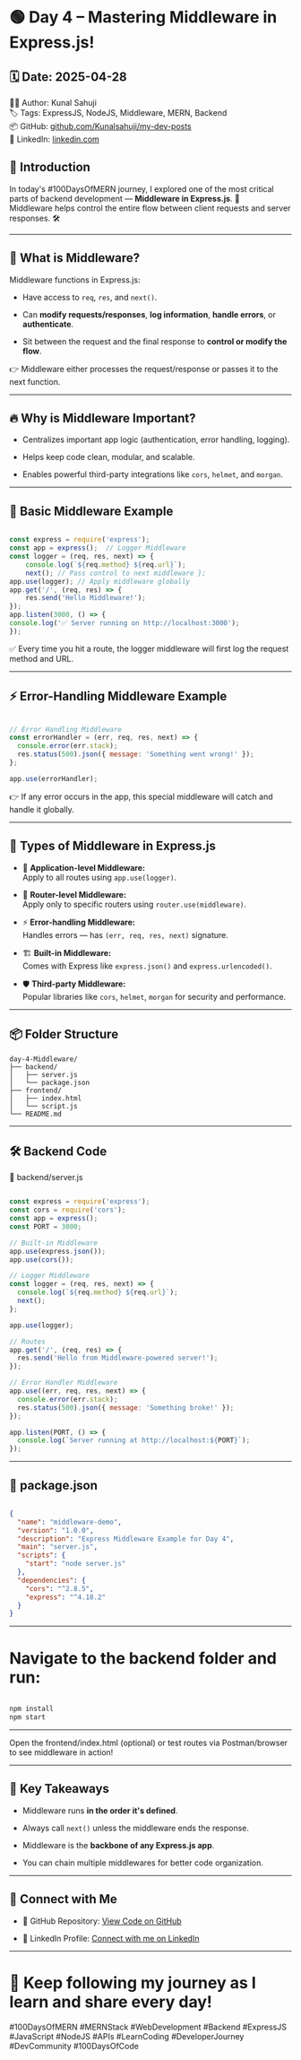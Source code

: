 # 🟢 Day 4 – Mastering Middleware in Express.js!

## 🗓️ Date: 2025-04-28  
👨‍💻 Author: Kunal Sahuji  
🏷️ Tags: ExpressJS, NodeJS, Middleware, MERN, Backend  
📦 GitHub: [github.com/Kunalsahuji/my-dev-posts](https://github.com/Kunalsahuji/my-dev-posts/tree/main/day-4-Middleware)  
🔗 LinkedIn: [linkedin.com](https://www.linkedin.com/in/kunal-sahu-7688ba1b0/)

## 🚀 Introduction

In today's #100DaysOfMERN journey, I explored one of the most critical parts of backend development — **Middleware in Express.js**. 🚀  
Middleware helps control the entire flow between client requests and server responses. 🛠️

---

## 📌 What is Middleware?

Middleware functions in Express.js:

- Have access to `req`, `res`, and `next()`.
    
- Can **modify requests/responses**, **log information**, **handle errors**, or **authenticate**.
    
- Sit between the request and the final response to **control or modify the flow**.
    

👉 Middleware either processes the request/response or passes it to the next function.

---

## 🔥 Why is Middleware Important?

- Centralizes important app logic (authentication, error handling, logging).
    
- Helps keep code clean, modular, and scalable.
    
- Enables powerful third-party integrations like `cors`, `helmet`, and `morgan`.
    

---

## 🔄 Basic Middleware Example


```javascript

const express = require('express'); 
const app = express();  // Logger Middleware 
const logger = (req, res, next) => {   
	console.log(`${req.method} ${req.url}`);   
	next(); // Pass control to next middleware };  
app.use(logger); // Apply middleware globally  
app.get('/', (req, res) => {   
	res.send('Hello Middleware!'); 
});  
app.listen(3000, () => {   
console.log('✅ Server running on http://localhost:3000'); 
});
```

✅ Every time you hit a route, the logger middleware will first log the request method and URL.

---

## ⚡ Error-Handling Middleware Example

```javascript

// Error Handling Middleware
const errorHandler = (err, req, res, next) => {
  console.error(err.stack);
  res.status(500).json({ message: 'Something went wrong!' });
};

app.use(errorHandler);
```

👉 If any error occurs in the app, this special middleware will catch and handle it globally.

---

## 🧠 Types of Middleware in Express.js

- 🔹 **Application-level Middleware:**  
    Apply to all routes using `app.use(logger)`.
    
- 🔸 **Router-level Middleware:**  
    Apply only to specific routers using `router.use(middleware)`.
    
- ⚡ **Error-handling Middleware:**  
    Handles errors — has `(err, req, res, next)` signature.
    
- 🏗️ **Built-in Middleware:**  
    Comes with Express like `express.json()` and `express.urlencoded()`.
    
- 🛡️ **Third-party Middleware:**  
    Popular libraries like `cors`, `helmet`, `morgan` for security and performance.
    

---

## 📦 Folder Structure


```pgsql
day-4-Middleware/
├── backend/
│   ├── server.js
│   └── package.json
├── frontend/
│   ├── index.html
│   └── script.js
└── README.md
```

---

## 🛠️ Backend Code

📄 backend/server.js


```javascript

const express = require('express');
const cors = require('cors');
const app = express();
const PORT = 3000;

// Built-in Middleware
app.use(express.json());
app.use(cors());

// Logger Middleware
const logger = (req, res, next) => {
  console.log(`${req.method} ${req.url}`);
  next();
};

app.use(logger);

// Routes
app.get('/', (req, res) => {
  res.send('Hello from Middleware-powered server!');
});

// Error Handler Middleware
app.use((err, req, res, next) => {
  console.error(err.stack);
  res.status(500).json({ message: 'Something broke!' });
});

app.listen(PORT, () => {
  console.log(`Server running at http://localhost:${PORT}`);
});

```

---

## 📄 package.json


```json

{
  "name": "middleware-demo",
  "version": "1.0.0",
  "description": "Express Middleware Example for Day 4",
  "main": "server.js",
  "scripts": {
    "start": "node server.js"
  },
  "dependencies": {
    "cors": "^2.8.5",
    "express": "^4.18.2"
  }
}

```

---

# Navigate to the backend folder and run:


```bash

npm install
npm start

```

---

Open the frontend/index.html (optional) or test routes via Postman/browser to see middleware in action!

---

## 🎯 Key Takeaways

- Middleware runs **in the order it's defined**.
    
- Always call `next()` unless the middleware ends the response.
    
- Middleware is the **backbone of any Express.js app**.
    
- You can chain multiple middlewares for better code organization.
    

---

## 🔗 Connect with Me

- 📂 GitHub Repository: [View Code on GitHub](https://github.com/Kunalsahuji/my-dev-posts/tree/main/day-4-Middleware)
    
- 🔗 LinkedIn Profile: [Connect with me on LinkedIn](https://www.linkedin.com/in/kunal-sahu-7688ba1b0/)
    

---

# 🚀 Keep following my journey as I learn and share every day!

#100DaysOfMERN #MERNStack #WebDevelopment #Backend #ExpressJS #JavaScript #NodeJS #APIs #LearnCoding #DeveloperJourney #DevCommunity #100DaysOfCode